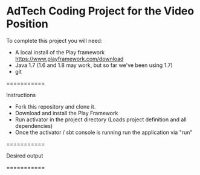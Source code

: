 AdTech Coding Project for the Video Position
===========

To complete this project you will need:

* A local install of the Play framework https://www.playframework.com/download
* Java 1.7 (1.6 and 1.8 may work, but so far we've been using 1.7)
* git

===========

Instructions

* Fork this repository and clone it.
* Download and install the Play Framework
* Run activator in the project directory (Loads project definition and all dependencies)
* Once the activator / sbt console is running run the application via "run"

===========

Desired output

===========
